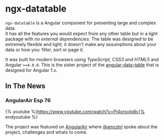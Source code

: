 # ngx-datatable

`ngx-datatable` is a Angular component for presenting large and complex data.  
It has all the features you would expect from any other table but in a light package
with _no external dependencies_. The table was designed to be extremely flexible and light;
it doesn't make any assumptions about your data or how you: filter, sort or page it.

It was built for modern browsers using _TypeScript, CSS3 and HTML5_ and Angular `>=4.0.0`.
This is the sister project of the [angular-data-table](https://github.com/swimlane/angular-data-table)
that is designed for Angular 1.x.

## In The News

### AngularAir Esp 76

{% youtube %}https://www.youtube.com/watch?v=Pj4orsvIp8c{% endyoutube %}

The project was featured on [AngularAir](https://angularair.com/) where [@amcdnl](https://github.com/amcdnl)
spoke about the project, challenges and whats to come.
